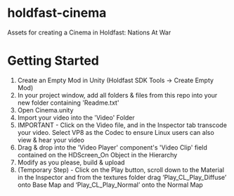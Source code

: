 # holdfast-cinema
Assets for creating a Cinema in Holdfast: Nations At War

# Getting Started
1. Create an Empty Mod in Unity (Holdfast SDK Tools -> Create Empty Mod)
2. In your project window, add all folders & files from this repo into your new folder containing 'Readme.txt'
3. Open Cinema.unity
4. Import your video into the 'Video' Folder
5. IMPORTANT - Click on the Video file, and in the Inspector tab transcode your video. Select VP8 as the Codec to ensure Linux users can also view & hear your video
6. Drag & drop into the 'Video Player' component's 'Video Clip' field contained on the HDScreen_On Object in the Hierarchy
8. Modify as you please, build & upload
9.  (Temporary Step) - Click on the Play button, scroll down to the Material in the Inspector and from the textures folder drag ‘Play_CL_Play_Diffuse’ onto Base Map and ‘Play_CL_Play_Normal’ onto the Normal Map
